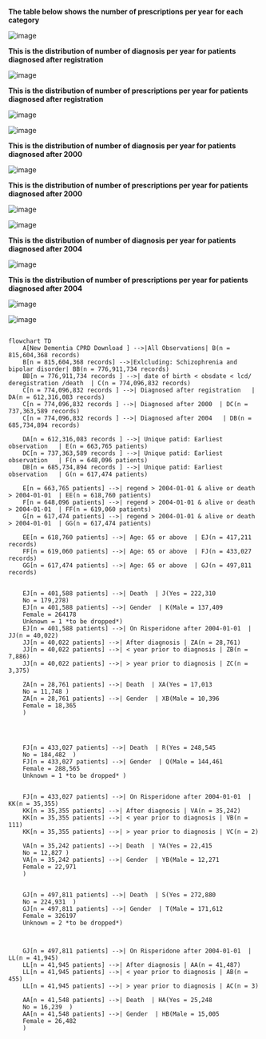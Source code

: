 **The table below shows the number of prescriptions per year for each category**


![image](https://github.com/Exeter-Diabetes/Dementia/assets/145013232/6542b11d-c5ee-43a4-8f2a-c5b5838a989f)

**This is the distribution of number of diagnosis per year for patients diagnosed after registration**


![image](https://github.com/Exeter-Diabetes/Dementia/blob/main/images/YearOfDiagnosis_AfterReg.png)


**This is the distribution of number of prescriptions per year for patients diagnosed after registration**

![image](https://github.com/Exeter-Diabetes/Dementia/blob/main/images/YearOfPrescription_AfterReg.png)


![image](https://github.com/Exeter-Diabetes/Dementia/blob/main/images/AfterRegistration.png)

**This is the distribution of number of diagnosis per year for patients diagnosed after 2000**

![image](https://github.com/Exeter-Diabetes/Dementia/blob/main/images/YearOfDiagnosis_After2000.png)

**This is the distribution of number of prescriptions per year for patients diagnosed after 2000**


![image](https://github.com/Exeter-Diabetes/Dementia/blob/main/images/YearOfPrescription_After2000.png)


![image](https://github.com/Exeter-Diabetes/Dementia/blob/main/images/After2000.png)


**This is the distribution of number of diagnosis per year for patients diagnosed after 2004**

![image](https://github.com/Exeter-Diabetes/Dementia/blob/main/images/YearOfDiagnosis_After2004.png)


**This is the distribution of number of prescriptions per year for patients diagnosed after 2004**


![image](https://github.com/Exeter-Diabetes/Dementia/blob/main/images/YearOfPrescription_After2004.png)


![image](https://github.com/Exeter-Diabetes/Dementia/blob/main/images/After2004.png)

```mermaid

flowchart TD
    A[New Dementia CPRD Download ] -->|All Observations| B(n = 815,604,368 records)
    B[n = 815,604,368 records] -->|Exlcluding: Schizophrenia and bipolar disorder| BB(n = 776,911,734 records)
    BB[n = 776,911,734 records ] -->| date of birth < obsdate < lcd/ deregistration /death  | C(n = 774,096,832 records)
    C[n = 774,096,832 records ] -->| Diagnosed after registration   | DA(n = 612,316,083 records)
    C[n = 774,096,832 records ] -->| Diagnosed after 2000  | DC(n = 737,363,589 records)
    C[n = 774,096,832 records ] -->| Diagnosed after 2004   | DB(n = 685,734,894 records)

    DA[n = 612,316,083 records ] -->| Unique patid: Earliest observation   | E(n = 663,765 patients)
    DC[n = 737,363,589 records ] -->| Unique patid: Earliest observation   | F(n = 648,096 patients)
    DB[n = 685,734,894 records ] -->| Unique patid: Earliest observation   | G(n = 617,474 patients)

    E[n = 663,765 patients] -->| regend > 2004-01-01 & alive or death > 2004-01-01  | EE(n = 618,760 patients)
    F[n = 648,096 patients] -->| regend > 2004-01-01 & alive or death > 2004-01-01  | FF(n = 619,060 patients)
    G[n = 617,474 patients] -->| regend > 2004-01-01 & alive or death > 2004-01-01  | GG(n = 617,474 patients)

    EE[n = 618,760 patients] -->| Age: 65 or above  | EJ(n = 417,211 records)
    FF[n = 619,060 patients] -->| Age: 65 or above  | FJ(n = 433,027 records)
    GG[n = 617,474 patients] -->| Age: 65 or above  | GJ(n = 497,811 records)


    EJ[n = 401,588 patients] -->| Death  | J(Yes = 222,310 
    No = 179,278)
    EJ[n = 401,588 patients] -->| Gender  | K(Male = 137,409 
    Female = 264178
    Unknown = 1 *to be dropped*)
    EJ[n = 401,588 patients] -->| On Risperidone after 2004-01-01  | JJ(n = 40,022)
    JJ[n = 40,022 patients] -->| After diagnosis | ZA(n = 28,761)
    JJ[n = 40,022 patients] -->| < year prior to diagnosis | ZB(n = 7,886)
    JJ[n = 40,022 patients] -->| > year prior to diagnosis | ZC(n = 3,375)

    ZA[n = 28,761 patients] -->| Death  | XA(Yes = 17,013  
    No = 11,748 )
    ZA[n = 28,761 patients] -->| Gender  | XB(Male = 10,396 
    Female = 18,365  
    )

    


    FJ[n = 433,027 patients] -->| Death  | R(Yes = 248,545 
    No = 184,482  )
    FJ[n = 433,027 patients] -->| Gender  | Q(Male = 144,461 
    Female = 288,565
    Unknown = 1 *to be dropped* )


    FJ[n = 433,027 patients] -->| On Risperidone after 2004-01-01  | KK(n = 35,355)
    KK[n = 35,355 patients] -->| After diagnosis | VA(n = 35,242)
    KK[n = 35,355 patients] -->| < year prior to diagnosis | VB(n = 111)
    KK[n = 35,355 patients] -->| > year prior to diagnosis | VC(n = 2)

    VA[n = 35,242 patients] -->| Death  | YA(Yes = 22,415  
    No = 12,827 )
    VA[n = 35,242 patients] -->| Gender  | YB(Male = 12,271  
    Female = 22,971   
    )


    GJ[n = 497,811 patients] -->| Death  | S(Yes = 272,880 
    No = 224,931  )
    GJ[n = 497,811 patients] -->| Gender  | T(Male = 171,612 
    Female = 326197
    Unknown = 2 *to be dropped*)



    GJ[n = 497,811 patients] -->| On Risperidone after 2004-01-01  | LL(n = 41,945)
    LL[n = 41,945 patients] -->| After diagnosis | AA(n = 41,487)
    LL[n = 41,945 patients] -->| < year prior to diagnosis | AB(n = 455)
    LL[n = 41,945 patients] -->| > year prior to diagnosis | AC(n = 3)

    AA[n = 41,548 patients] -->| Death  | HA(Yes = 25,248    
    No = 16,239  )
    AA[n = 41,548 patients] -->| Gender  | HB(Male = 15,005  
    Female = 26,482    
    )

```
